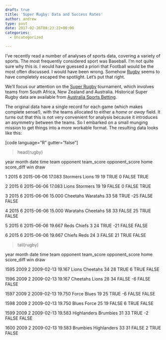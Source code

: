 ```yaml
---
draft: true
title: 'Super Rugby: Data and Success Rates'
author: andrew
type: post
date: 2017-02-26T08:23:22+00:00
categories:
  - Uncategorized

---
```

I&#8217;ve recently read a number of analyses of sports data, covering a variety of sports. The most frequently considered sport was Baseball. I&#8217;m not quite sure why this is. I would have guessed a priori that Football would be the most often discussed. I would have been wrong. Somehow [Rugby][1] seems to have completely escaped the spotlight. Let&#8217;s put that right.

We&#8217;ll focus our attention on the [Super Rugby][2] tournament, which involves teams from South Africa, New Zealand and Australia. Historical Super Rugby data are available from [Australia Sports Betting][3].

The original data have a single record for each game (which makes complete sense!), with the teams allocated to either a _home_ or _away_ field. It turns out that this is not very convenient for analysis because it introduces an asymmetry between the teams. So I embarked on a small munging mission to get things into a more workable format. The resulting data looks like this:

[code language=&#8221;R&#8221; gutter=&#8221;false&#8221;]
  
> head(rugby)
    
year month date time team opponent team\_score opponent\_score home score_diff win draw
  
1 2015 6 2015-06-06 17.083 Stormers Lions 19 19 TRUE 0 FALSE TRUE
  
2 2015 6 2015-06-06 17.083 Lions Stormers 19 19 FALSE 0 FALSE TRUE
  
3 2015 6 2015-06-06 15.000 Cheetahs Waratahs 33 58 TRUE -25 FALSE FALSE
  
4 2015 6 2015-06-06 15.000 Waratahs Cheetahs 58 33 FALSE 25 TRUE FALSE
  
5 2015 6 2015-06-06 19.667 Reds Chiefs 3 24 TRUE -21 FALSE FALSE
  
6 2015 6 2015-06-06 19.667 Chiefs Reds 24 3 FALSE 21 TRUE FALSE
  
> tail(rugby)
       
year month date time team opponent team\_score opponent\_score home score_diff win draw
  
1595 2009 2 2009-02-13 19.167 Lions Cheetahs 34 28 TRUE 6 TRUE FALSE
  
1596 2009 2 2009-02-13 19.167 Cheetahs Lions 28 34 FALSE -6 FALSE FALSE
  
1597 2009 2 2009-02-13 19.750 Force Blues 19 25 TRUE -6 FALSE FALSE
  
1598 2009 2 2009-02-13 19.750 Blues Force 25 19 FALSE 6 TRUE FALSE
  
1599 2009 2 2009-02-13 19.583 Highlanders Brumbies 31 33 TRUE -2 FALSE FALSE
  
1600 2009 2 2009-02-13 19.583 Brumbies Highlanders 33 31 FALSE 2 TRUE FALSE
  


 [1]: http://en.wikipedia.org/wiki/Rugby_union
 [2]: http://en.wikipedia.org/wiki/Super_Rugby
 [3]: http://www.aussportsbetting.com/data/historical-super-rugby-results-and-odds-data/
